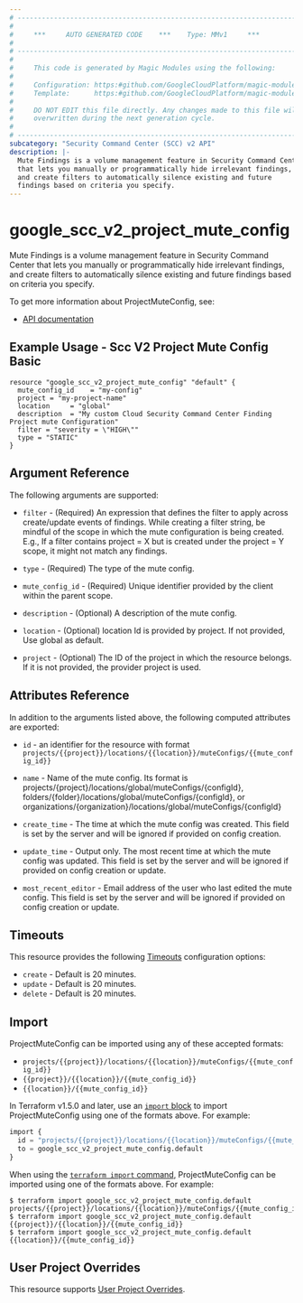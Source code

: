 ```yaml
---
# ----------------------------------------------------------------------------
#
#     ***     AUTO GENERATED CODE    ***    Type: MMv1     ***
#
# ----------------------------------------------------------------------------
#
#     This code is generated by Magic Modules using the following:
#
#     Configuration: https:#github.com/GoogleCloudPlatform/magic-modules/tree/main/mmv1/products/securitycenterv2/ProjectMuteConfig.yaml
#     Template:      https:#github.com/GoogleCloudPlatform/magic-modules/tree/main/mmv1/templates/terraform/resource.html.markdown.tmpl
#
#     DO NOT EDIT this file directly. Any changes made to this file will be
#     overwritten during the next generation cycle.
#
# ----------------------------------------------------------------------------
subcategory: "Security Command Center (SCC) v2 API"
description: |-
  Mute Findings is a volume management feature in Security Command Center
  that lets you manually or programmatically hide irrelevant findings,
  and create filters to automatically silence existing and future
  findings based on criteria you specify.
---
```


# google_scc_v2_project_mute_config

Mute Findings is a volume management feature in Security Command Center
that lets you manually or programmatically hide irrelevant findings,
and create filters to automatically silence existing and future
findings based on criteria you specify.


To get more information about ProjectMuteConfig, see:

* [API documentation](https://cloud.google.com/security-command-center/docs/reference/rest/v2/projects.muteConfigs)

## Example Usage - Scc V2 Project Mute Config Basic


```hcl
resource "google_scc_v2_project_mute_config" "default" {
  mute_config_id    = "my-config"
  project = "my-project-name"
  location     = "global"
  description  = "My custom Cloud Security Command Center Finding Project mute Configuration"
  filter = "severity = \"HIGH\""
  type = "STATIC"
}
```

## Argument Reference

The following arguments are supported:


* `filter` -
  (Required)
  An expression that defines the filter to apply across create/update
  events of findings. While creating a filter string, be mindful of
  the scope in which the mute configuration is being created. E.g.,
  If a filter contains project = X but is created under the
  project = Y scope, it might not match any findings.

* `type` -
  (Required)
  The type of the mute config.

* `mute_config_id` -
  (Required)
  Unique identifier provided by the client within the parent scope.


* `description` -
  (Optional)
  A description of the mute config.

* `location` -
  (Optional)
  location Id is provided by project. If not provided, Use global as default.

* `project` - (Optional) The ID of the project in which the resource belongs.
    If it is not provided, the provider project is used.



## Attributes Reference

In addition to the arguments listed above, the following computed attributes are exported:

* `id` - an identifier for the resource with format `projects/{{project}}/locations/{{location}}/muteConfigs/{{mute_config_id}}`

* `name` -
  Name of the mute config. Its format is
  projects/{project}/locations/global/muteConfigs/{configId},
  folders/{folder}/locations/global/muteConfigs/{configId},
  or organizations/{organization}/locations/global/muteConfigs/{configId}

* `create_time` -
  The time at which the mute config was created. This field is set by
  the server and will be ignored if provided on config creation.

* `update_time` -
  Output only. The most recent time at which the mute config was
  updated. This field is set by the server and will be ignored if
  provided on config creation or update.

* `most_recent_editor` -
  Email address of the user who last edited the mute config. This
  field is set by the server and will be ignored if provided on
  config creation or update.


## Timeouts

This resource provides the following
[Timeouts](https://developer.hashicorp.com/terraform/plugin/sdkv2/resources/retries-and-customizable-timeouts) configuration options:

- `create` - Default is 20 minutes.
- `update` - Default is 20 minutes.
- `delete` - Default is 20 minutes.

## Import


ProjectMuteConfig can be imported using any of these accepted formats:

* `projects/{{project}}/locations/{{location}}/muteConfigs/{{mute_config_id}}`
* `{{project}}/{{location}}/{{mute_config_id}}`
* `{{location}}/{{mute_config_id}}`


In Terraform v1.5.0 and later, use an [`import` block](https://developer.hashicorp.com/terraform/language/import) to import ProjectMuteConfig using one of the formats above. For example:

```tf
import {
  id = "projects/{{project}}/locations/{{location}}/muteConfigs/{{mute_config_id}}"
  to = google_scc_v2_project_mute_config.default
}
```

When using the [`terraform import` command](https://developer.hashicorp.com/terraform/cli/commands/import), ProjectMuteConfig can be imported using one of the formats above. For example:

```
$ terraform import google_scc_v2_project_mute_config.default projects/{{project}}/locations/{{location}}/muteConfigs/{{mute_config_id}}
$ terraform import google_scc_v2_project_mute_config.default {{project}}/{{location}}/{{mute_config_id}}
$ terraform import google_scc_v2_project_mute_config.default {{location}}/{{mute_config_id}}
```

## User Project Overrides

This resource supports [User Project Overrides](https://registry.terraform.io/providers/hashicorp/google/latest/docs/guides/provider_reference#user_project_override).
